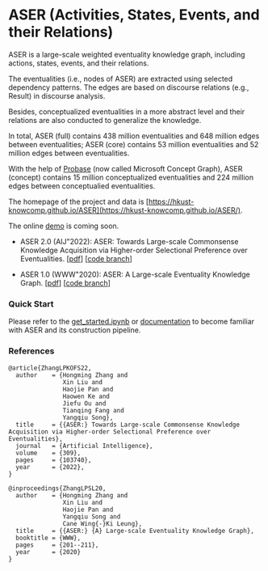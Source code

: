 # ASER (Activities, States, Events, and their Relations)

ASER is a large-scale weighted eventuality knowledge graph, including actions, states, events, and their relations.

The eventualities (i.e., nodes of ASER) are extracted using selected dependency patterns.
The edges are based on discourse relations (e.g., Result) in discourse analysis.

Besides, conceptualized eventualities in a more abstract level and their relations are also conducted to generalize the knowledge.

In total, ASER (full) contains 438 million eventualities and 648 million edges between eventualities;
ASER (core) contains 53 million eventualities and 52 million edges between eventualities.

With the help of [Probase](https://concept.research.microsoft.com/)  (now called Microsoft Concept Graph), ASER (concept) contains 15 million conceptualized eventualities and 224 million edges between conceptualied eventualities.

The homepage of the project and data is [https://hkust-knowcomp.github.io/ASER](https://hkust-knowcomp.github.io/ASER/).

The online [demo](http://songcpu1.cse.ust.hk/aser/demo) is coming soon.


* ASER 2.0 (AIJ"2022): ASER: Towards Large-scale Commonsense Knowledge Acquisition via Higher-order Selectional Preference over Eventualities. [[pdf](https://arxiv.org/abs/2104.02137)] [[code branch](https://github.com/HKUST-KnowComp/ASER)]

* ASER 1.0 (WWW"2020): ASER: A Large-scale Eventuality Knowledge Graph. [[pdf](https://arxiv.org/abs/1905.00270)] [[code branch](https://github.com/HKUST-KnowComp/ASER/tree/release/1.0)]

### Quick Start

Please refer to the [get_started.ipynb](examples/get_started.ipynb) or [documentation](http://songcpu1.cse.ust.hk/aser/document) to become familiar with ASER and its construction pipeline.

### References
```
@article{ZhangLPKOFS22,
  author    = {Hongming Zhang and
               Xin Liu and
               Haojie Pan and
               Haowen Ke and
               Jiefu Ou and
               Tianqing Fang and
               Yangqiu Song},
  title     = {{ASER:} Towards Large-scale Commonsense Knowledge Acquisition via Higher-order Selectional Preference over Eventualities},
  journal   = {Artificial Intelligence},
  volume    = {309},
  pages     = {103740},
  year      = {2022},
}

@inproceedings{ZhangLPSL20,
  author    = {Hongming Zhang and
               Xin Liu and
               Haojie Pan and
               Yangqiu Song and
               Cane Wing{-}Ki Leung},
  title     = {{ASER:} {A} Large-scale Eventuality Knowledge Graph},
  booktitle = {WWW},
  pages     = {201--211},
  year      = {2020}
}
```

